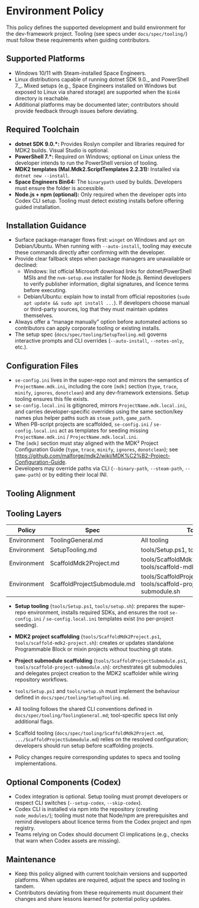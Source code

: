 # Environment Policy

This policy defines the supported development and build environment for the dev-framework project. Tooling (see specs under `docs/spec/tooling/`) must follow these requirements when guiding contributors.

## Supported Platforms

- Windows 10/11 with Steam-installed Space Engineers.
- Linux distributions capable of running dotnet SDK 9.0._ and PowerShell 7._. Mixed setups (e.g., Space Engineers installed on Windows but exposed to Linux via shared storage) are supported when the `Bin64` directory is reachable.
- Additional platforms may be documented later; contributors should provide feedback through issues before deviating.

## Required Toolchain

- **dotnet SDK 9.0.\*:** Provides Roslyn compiler and libraries required for MDK2 builds. Visual Studio is optional.
- **PowerShell 7.\*:** Required on Windows; optional on Linux unless the developer intends to run the PowerShell version of tooling.
- **MDK2 templates (Mal.Mdk2.ScriptTemplates 2.2.31):** Installed via `dotnet new --install`.
- **Space Engineers Bin64:** The `binarypath` used by builds. Developers must ensure the folder is accessible.
- **Node.js + npm (optional):** Only required when the developer opts into Codex CLI setup. Tooling must detect existing installs before offering guided installation.

## Installation Guidance

- Surface package-manager flows first: `winget` on Windows and `apt` on Debian/Ubuntu. When running with `--auto-install`, tooling may execute these commands directly after confirming with the developer.
- Provide clear fallback steps when package managers are unavailable or declined:
  - Windows: list official Microsoft download links for dotnet/PowerShell MSIs and the `nvm-setup.exe` installer for Node.js. Remind developers to verify publisher information, digital signatures, and licence terms before executing.
  - Debian/Ubuntu: explain how to install from official repositories (`sudo apt update && sudo apt install ...`). If developers choose manual or third-party sources, log that they must maintain updates themselves.
- Always offer a “manage manually” option before automated actions so contributors can apply corporate tooling or existing installs.
- The setup spec (`docs/spec/tooling/SetupTooling.md`) governs interactive prompts and CLI overrides (`--auto-install`, `--notes-only`, etc.).

## Configuration Files

- `se-config.ini` lives in the super-repo root and mirrors the semantics of `ProjectName.mdk.ini`, including the core `[mdk]` section (`type`, `trace`, `minify`, `ignores`, `donotclean`) and any dev-framework extensions. Setup tooling ensures this file exists.
- `se-config.local.ini` is gitignored, mirrors `ProjectName.mdk.local.ini`, and carries developer-specific overrides using the same section/key names plus helper paths such as `steam_path`, `game_path`.
- When PB-script projects are scaffolded, `se-config.ini` / `se-config.local.ini` act as templates for seeding missing `ProjectName.mdk.ini` / `ProjectName.mdk.local.ini`.
- The `[mdk]` section must stay aligned with the MDK² Project Configuration Guide (`type`, `trace`, `minify`, `ignores`, `donotclean`); see <https://github.com/malforge/mdk2/wiki/MDK%C2%B2-Project-Configuration-Guide>.
- Developers may override paths via CLI (`--binary-path`, `--steam-path`, `--game-path`) or by editing their local INI.

## Tooling Alignment

## Tooling Layers

| Policy | Spec | Tool |
| ------ | ---- | ---- |
| Environment | ToolingGeneral.md | All tooling |
| Environment | SetupTooling.md | tools/Setup.ps1, tools/setup.sh |
| Environment | ScaffoldMdk2Project.md | tools/ScaffoldMdk2Project.ps1, tools/scaffold-mdk2-project.sh |
| Environment | ScaffoldProjectSubmodule.md | tools/ScaffoldProjectSubmodule.ps1, tools/scaffold-project-submodule.sh |

- **Setup tooling** (`tools/Setup.ps1`, `tools/setup.sh`): prepares the super-repo environment, installs required SDKs, and ensures the root `se-config.ini` / `se-config.local.ini` templates exist (no per-project seeding).
- **MDK2 project scaffolding** (`tools/ScaffoldMdk2Project.ps1`, `tools/scaffold-mdk2-project.sh`): creates or updates standalone Programmable Block or mixin projects without touching git state.
- **Project submodule scaffolding** (`tools/ScaffoldProjectSubmodule.ps1`, `tools/scaffold-project-submodule.sh`): orchestrates git submodules and delegates project creation to the MDK2 scaffolder while wiring repository workflows.

- `tools/Setup.ps1` and `tools/setup.sh` must implement the behaviour defined in `docs/spec/tooling/SetupTooling.md`.
- All tooling follows the shared CLI conventions defined in `docs/spec/tooling/ToolingGeneral.md`; tool-specific specs list only additional flags.
- Scaffold tooling (`docs/spec/tooling/ScaffoldMdk2Project.md`, `.../ScaffoldProjectSubmodule.md`) relies on the resolved configuration; developers should run setup before scaffolding projects.
- Policy changes require corresponding updates to specs and tooling implementations.

## Optional Components (Codex)

- Codex integration is optional. Setup tooling must prompt developers or respect CLI switches (`--setup-codex`, `--skip-codex`).
- Codex CLI is installed via npm into the repository (creating `node_modules/`); tooling must note that Node/npm are prerequisites and remind developers about licence terms from the Codex project and npm registry.
- Teams relying on Codex should document CI implications (e.g., checks that warn when Codex assets are missing).

## Maintenance

- Keep this policy aligned with current toolchain versions and supported platforms. When updates are required, adjust the specs and tooling in tandem.
- Contributors deviating from these requirements must document their changes and share lessons learned for potential policy updates.
